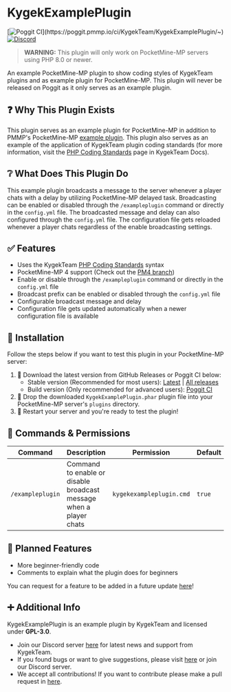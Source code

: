 # KygekExamplePlugin

[![Poggit CI](https://poggit.pmmp.io/ci.shield/KygekTeam/KygekExamplePlugin/~)](https://poggit.pmmp.io/ci/KygekTeam/KygekExamplePlugin/~)
[![Discord](https://img.shields.io/discord/735439472992321587.svg?label=&logo=discord&logoColor=ffffff&color=7389D8&labelColor=6A7EC2)](https://discord.gg/CXtqUZv)

> **WARNING:** This plugin will only work on PocketMine-MP servers using PHP 8.0 or newer.

An example PocketMine-MP plugin to show coding styles of KygekTeam plugins and as example plugin for PocketMine-MP. This plugin will never be released on Poggit as it only serves as an example plugin.

## ❓ Why This Plugin Exists

This plugin serves as an example plugin for PocketMine-MP in addition to PMMP's PocketMine-MP [example plugin](https://github.com/pmmp/ExamplePlugin). This plugin also serves as an example of the application of KygekTeam plugin coding standards (for more information, visit the [PHP Coding Standards](https://docs.kygek.team/coding-standards/php.html) page in KygekTeam Docs).

## ❔ What Does This Plugin Do

This example plugin broadcasts a message to the server whenever a player chats with a delay by utilizing PocketMine-MP delayed task. Broadcasting can be enabled or disabled through the `/exampleplugin` command or directly in the `config.yml` file. The broadcasted message and delay can also configured through the `config.yml` file. The configuration file gets reloaded whenever a player chats regardless of the enable broadcasting settings.

## ✅ Features

- Uses the KygekTeam [PHP Coding Standards](https://docs.kygek.team/coding-standards/php.html) syntax
- PocketMine-MP 4 support (Check out the [PM4 branch](https://github.com/KygekTeam/KygekExamplePlugin/tree/pm4))
- Enable or disable through the `/exampleplugin` command or directly in the `config.yml` file
- Broadcast prefix can be enabled or disabled through the `config.yml` file
- Configurable broadcast message and delay
- Configuration file gets updated automatically when a newer configuration file is available

## 🔧 Installation

Follow the steps below if you want to test this plugin in your PocketMine-MP server:

1. 🔽 Download the latest version from GitHub Releases or Poggit CI below:
   - Stable version (Recommended for most users): [Latest](https://github.com/KygekTeam/KygekExamplePlugin/releases/latest) | [All releases](https://github.com/KygekTeam/KygekExamplePlugin/releases)
   - Build version (Only recommended for advanced users): [Poggit CI](https://poggit.pmmp.io/ci/KygekTeam/KygekExamplePlugin/~)
2. 📁 Drop the downloaded `KygekExamplePlugin.phar` plugin file into your PocketMine-MP server's `plugins` directory.
3. 🔄 Restart your server and you're ready to test the plugin!

## 🔐 Commands & Permissions

| Command | Description | Permission | Default | Aliases |
| --- | --- | --- | --- | --- |
| `/exampleplugin` | Command to enable or disable broadcast message when a player chats | `kygekexampleplugin.cmd` | `true` | `/expl`, `/ep` |

## 🧾 Planned Features

- More beginner-friendly code
- Comments to explain what the plugin does for beginners

You can request for a feature to be added in a future update [here](https://github.com/KygekTeam/KygekExamplePlugin/issues)!

## ➕ Additional Info

KygekExamplePlugin is an example plugin by KygekTeam and licensed under **GPL-3.0**.

- Join our Discord server [here](https://discord.gg/CXtqUZv) for latest news and support from KygekTeam.
- If you found bugs or want to give suggestions, please visit [here](https://github.com/KygekTeam/KygekExamplePlugin/issues) or join our Discord server.
- We accept all contributions! If you want to contribute please make a pull request in [here](https://github.com/KygekTeam/KygekExamplePlugin/pulls).
